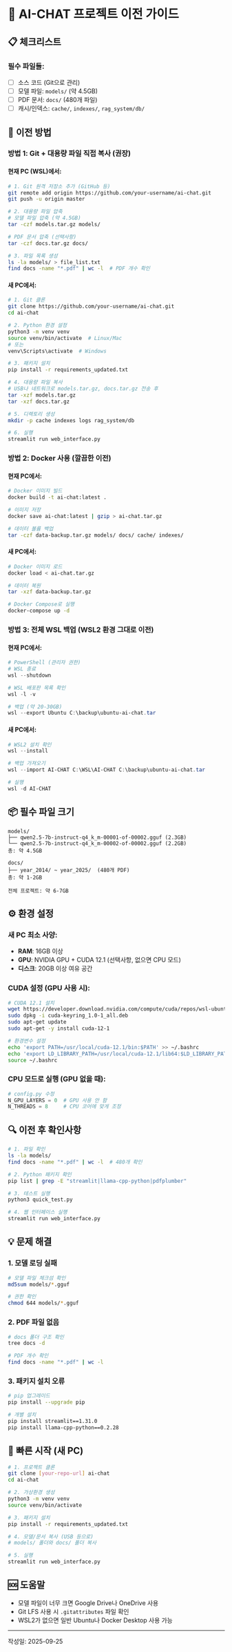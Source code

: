 # 🚀 AI-CHAT 프로젝트 이전 가이드

## 📋 체크리스트

### 필수 파일들:
- [ ] 소스 코드 (Git으로 관리)
- [ ] 모델 파일: `models/` (약 4.5GB)
- [ ] PDF 문서: `docs/` (480개 파일)
- [ ] 캐시/인덱스: `cache/`, `indexes/`, `rag_system/db/`

## 🔄 이전 방법

### 방법 1: Git + 대용량 파일 직접 복사 (권장)

#### 현재 PC (WSL)에서:
```bash
# 1. Git 원격 저장소 추가 (GitHub 등)
git remote add origin https://github.com/your-username/ai-chat.git
git push -u origin master

# 2. 대용량 파일 압축
# 모델 파일 압축 (약 4.5GB)
tar -czf models.tar.gz models/

# PDF 문서 압축 (선택사항)
tar -czf docs.tar.gz docs/

# 3. 파일 목록 생성
ls -la models/ > file_list.txt
find docs -name "*.pdf" | wc -l  # PDF 개수 확인
```

#### 새 PC에서:
```bash
# 1. Git 클론
git clone https://github.com/your-username/ai-chat.git
cd ai-chat

# 2. Python 환경 설정
python3 -m venv venv
source venv/bin/activate  # Linux/Mac
# 또는
venv\Scripts\activate  # Windows

# 3. 패키지 설치
pip install -r requirements_updated.txt

# 4. 대용량 파일 복사
# USB나 네트워크로 models.tar.gz, docs.tar.gz 전송 후
tar -xzf models.tar.gz
tar -xzf docs.tar.gz

# 5. 디렉토리 생성
mkdir -p cache indexes logs rag_system/db

# 6. 실행
streamlit run web_interface.py
```

### 방법 2: Docker 사용 (깔끔한 이전)

#### 현재 PC에서:
```bash
# Docker 이미지 빌드
docker build -t ai-chat:latest .

# 이미지 저장
docker save ai-chat:latest | gzip > ai-chat.tar.gz

# 데이터 볼륨 백업
tar -czf data-backup.tar.gz models/ docs/ cache/ indexes/
```

#### 새 PC에서:
```bash
# Docker 이미지 로드
docker load < ai-chat.tar.gz

# 데이터 복원
tar -xzf data-backup.tar.gz

# Docker Compose로 실행
docker-compose up -d
```

### 방법 3: 전체 WSL 백업 (WSL2 환경 그대로 이전)

#### 현재 PC에서:
```powershell
# PowerShell (관리자 권한)
# WSL 종료
wsl --shutdown

# WSL 배포판 목록 확인
wsl -l -v

# 백업 (약 20-30GB)
wsl --export Ubuntu C:\backup\ubuntu-ai-chat.tar
```

#### 새 PC에서:
```powershell
# WSL2 설치 확인
wsl --install

# 백업 가져오기
wsl --import AI-CHAT C:\WSL\AI-CHAT C:\backup\ubuntu-ai-chat.tar

# 실행
wsl -d AI-CHAT
```

## 📦 필수 파일 크기

```
models/
├── qwen2.5-7b-instruct-q4_k_m-00001-of-00002.gguf (2.3GB)
└── qwen2.5-7b-instruct-q4_k_m-00002-of-00002.gguf (2.2GB)
총: 약 4.5GB

docs/
├── year_2014/ ~ year_2025/  (480개 PDF)
총: 약 1-2GB

전체 프로젝트: 약 6-7GB
```

## ⚙️ 환경 설정

### 새 PC 최소 사양:
- **RAM**: 16GB 이상
- **GPU**: NVIDIA GPU + CUDA 12.1 (선택사항, 없으면 CPU 모드)
- **디스크**: 20GB 이상 여유 공간

### CUDA 설정 (GPU 사용 시):
```bash
# CUDA 12.1 설치
wget https://developer.download.nvidia.com/compute/cuda/repos/wsl-ubuntu/x86_64/cuda-keyring_1.0-1_all.deb
sudo dpkg -i cuda-keyring_1.0-1_all.deb
sudo apt-get update
sudo apt-get -y install cuda-12-1

# 환경변수 설정
echo 'export PATH=/usr/local/cuda-12.1/bin:$PATH' >> ~/.bashrc
echo 'export LD_LIBRARY_PATH=/usr/local/cuda-12.1/lib64:$LD_LIBRARY_PATH' >> ~/.bashrc
source ~/.bashrc
```

### CPU 모드로 실행 (GPU 없을 때):
```python
# config.py 수정
N_GPU_LAYERS = 0  # GPU 사용 안 함
N_THREADS = 8     # CPU 코어에 맞게 조정
```

## 🔍 이전 후 확인사항

```bash
# 1. 파일 확인
ls -la models/
find docs -name "*.pdf" | wc -l  # 480개 확인

# 2. Python 패키지 확인
pip list | grep -E "streamlit|llama-cpp-python|pdfplumber"

# 3. 테스트 실행
python3 quick_test.py

# 4. 웹 인터페이스 실행
streamlit run web_interface.py
```

## 💡 문제 해결

### 1. 모델 로딩 실패
```bash
# 모델 파일 체크섬 확인
md5sum models/*.gguf

# 권한 확인
chmod 644 models/*.gguf
```

### 2. PDF 파일 없음
```bash
# docs 폴더 구조 확인
tree docs -d

# PDF 개수 확인
find docs -name "*.pdf" | wc -l
```

### 3. 패키지 설치 오류
```bash
# pip 업그레이드
pip install --upgrade pip

# 개별 설치
pip install streamlit==1.31.0
pip install llama-cpp-python==0.2.28
```

## 📝 빠른 시작 (새 PC)

```bash
# 1. 프로젝트 클론
git clone [your-repo-url] ai-chat
cd ai-chat

# 2. 가상환경 생성
python3 -m venv venv
source venv/bin/activate

# 3. 패키지 설치
pip install -r requirements_updated.txt

# 4. 모델/문서 복사 (USB 등으로)
# models/ 폴더와 docs/ 폴더 복사

# 5. 실행
streamlit run web_interface.py
```

## 🆘 도움말

- 모델 파일이 너무 크면 Google Drive나 OneDrive 사용
- Git LFS 사용 시 `.gitattributes` 파일 확인
- WSL2가 없으면 일반 Ubuntu나 Docker Desktop 사용 가능

---
작성일: 2025-09-25